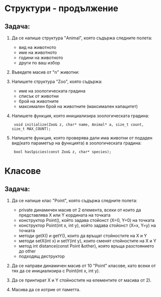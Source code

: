 # Структури - продължение

## Задача:

1) Да се напише структура "Animal", която съдържа следните полета:

	- вид на животното
	- име на животното
	- години на животното
	- други по ваш избор

2) Въведете масив от "n" животни:
	
3) Напишете структура "Zoo", която съдържа:

	- име на зоологическата градина
	- списък от животни
	- брой на животните
	- максимален брой на животните (максимален капацитет)

4) Напишете функция, която инициализира зоологическата градина:

		void initialize(Zoo& z, char* name, Animal* a, size_t count, size_t MAX_COUNT);

5) Напишете функция, която проверява дали има животни от подаден вид(като параметър на функцията)
   в зоологическата градина:

		bool hasSpicies(const Zoo& z, char* species);




# Класове

## Задача:

1) Да се напише клас "Point", която съдържа следните полета:
	- private динамичен масив от 2 елемента, всеки от които да представлява X или Y кордината на точката
    - конструктор Point(), който задава стойонст (X=0, Y=0) на точката
    - конструктор Point(int x, int y), който задава стойонст (X=x, Y=y) на точката
    - методи getX() и getY(), които да връщат стойностите на X и Y
    - методи setX(int x) и setY(int y), които сменят стойностите на X и Y
    - метод int distance(const Point &other), която връща разстоянието до other
    - подходящ деструктор

2) Да се направи динамичен масив от 10 "Point" класове, като всеки от тях да се инициализира с  Point(int x, int y).

3) Да се принтират X и Y стойностите на елементите от масива от 2).

4) Масива да се изтрие от паметта.
